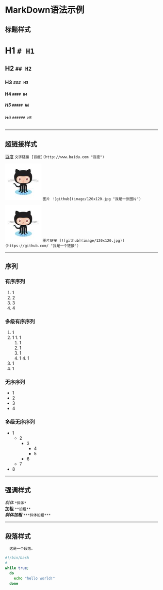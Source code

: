 # MarkDown语法示例

## 标题样式

# H1 `# H1`
## H2 `## H2`
### H3 `### H3`
#### H4 `#### H4`
##### H5 `##### H6`
###### H6 `###### H6`

----

## 超链接样式

[百度](http://www.baidu.com "百度") `文字链接 [百度](http://www.baidu.com "百度")`

![github](image/120x120.jpg "我是一张图片") `图片 ![github](image/120x120.jpg "我是一张图片")`

[![github](image/120x120.jpg)](https://github.com/ "我是一个链接") `图片链接 [![github](image/120x120.jpg)](https://github.com/ "我是一个链接")`

----

##  序列

### 有序序列

1. 1
2. 2
3. 3
4. 4

### 多级有序序列

1. 1
  1. 1
    1. 1
      1. 1
        1. 1
        2. 1
      3. 1
    4. 1
  5. 1
6. 1

### 无序序列

- 1
- 2
- 3
- 4

### 多级无序序列

- 1
  - 2
    - 3
      - 4
      - 5
    - 6
  - 7
- 8

----

## 强调样式
 
*斜体* `*斜体*`  
**加粗** `**加粗**`  
***斜体加粗*** `***斜体加粗***`

----

## 段落样式

````text
  这是一个段落。
````

````bash
#!/bin/bash
#
while true;
  do
    echo "hello world!"
  done
````
